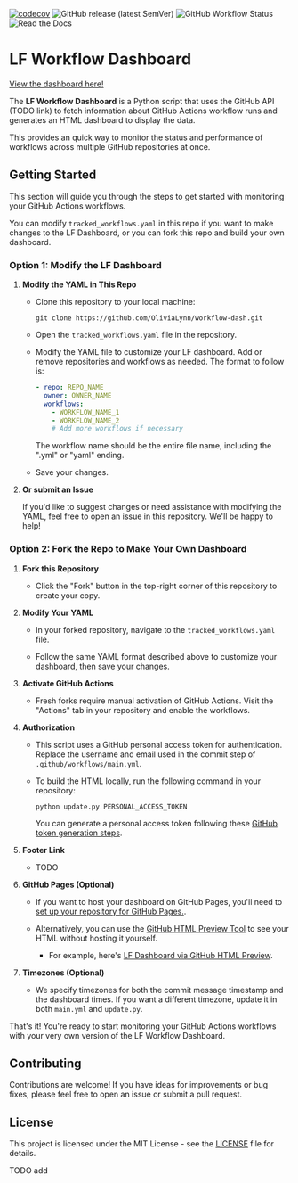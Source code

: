 [![codecov](https://codecov.io/gh/LSSTDESC/RAIL/branch/master/graph/badge.svg)](https://codecov.io/gh/LSSTDESC/RAIL)
![GitHub release (latest SemVer)](https://img.shields.io/github/v/release/lincc-frameworks/python-project-template)
![GitHub Workflow Status](https://img.shields.io/github/actions/workflow/status/lincc-frameworks/python-project-template/ci.yml)
![Read the Docs](https://img.shields.io/readthedocs/lincc-ppt)

# LF Workflow Dashboard

[View the dashboard here!](https://olivialynn.github.io/lf-workflow-dash/)

The **LF Workflow Dashboard** is a Python script that uses the GitHub API (TODO link) to fetch information about GitHub Actions workflow runs and generates an HTML dashboard to display the data. 

This provides an quick way to monitor the status and performance of workflows across multiple GitHub repositories at once.

## Getting Started

This section will guide you through the steps to get started with monitoring your GitHub Actions workflows.

You can modify `tracked_workflows.yaml` in this repo if you want to make changes to the LF Dashboard, or you can fork this repo and build your own dashboard.

### Option 1: Modify the LF Dashboard

1. **Modify the YAML in This Repo**

   - Clone this repository to your local machine:

     ```shell
     git clone https://github.com/OliviaLynn/workflow-dash.git
     ```

   - Open the `tracked_workflows.yaml` file in the repository.

   - Modify the YAML file to customize your LF dashboard. Add or remove repositories and workflows as needed. The format to follow is:

     ```yaml
     - repo: REPO_NAME
       owner: OWNER_NAME
       workflows:
         - WORKFLOW_NAME_1
         - WORKFLOW_NAME_2
         # Add more workflows if necessary
     ```
        The workflow name should be the entire file name, including the ".yml" or "yaml" ending.
   - Save your changes.

2. **Or submit an Issue**

   If you'd like to suggest changes or need assistance with modifying the YAML, feel free to open an issue in this repository. We'll be happy to help!

### Option 2: Fork the Repo to Make Your Own Dashboard

1. **Fork this Repository**

   - Click the "Fork" button in the top-right corner of this repository to create your copy.

2. **Modify Your YAML**

   - In your forked repository, navigate to the `tracked_workflows.yaml` file.

   - Follow the same YAML format described above to customize your dashboard, then save your changes.

3. **Activate GitHub Actions**

   - Fresh forks require manual activation of GitHub Actions. Visit the "Actions" tab in your repository and enable the workflows.

4. **Authorization**

   - This script uses a GitHub personal access token for authentication. Replace the username and email used in the commit step of `.github/workflows/main.yml`.

   - To build the HTML locally, run the following command in your repository:

     ```shell
     python update.py PERSONAL_ACCESS_TOKEN
     ```

     You can generate a personal access token following these [GitHub token generation steps](TODO_ADD_LINK).

5. **Footer Link**
    - TODO

6. **GitHub Pages (Optional)**

   - If you want to host your dashboard on GitHub Pages, you'll need to [set up your repository for GitHub Pages.](TODO_ADD_LINK).

   - Alternatively, you can use the [GitHub HTML Preview Tool](https://htmlpreview.github.io/?) to see your HTML without hosting it yourself. 
      - For example, here's [LF Dashboard via GitHub HTML Preview](https://htmlpreview.github.io/?url=https://github.com/OliviaLynn/workflow-dash/blob/main/index.html).

7. **Timezones (Optional)**

   - We specify timezones for both the commit message timestamp and the dashboard times. If you want a different timezone, update it in both `main.yml` and `update.py`.


That's it! You're ready to start monitoring your GitHub Actions workflows with your very own version of the LF Workflow Dashboard.



## Contributing

Contributions are welcome! If you have ideas for improvements or bug fixes, please feel free to open an issue or submit a pull request.

## License

This project is licensed under the MIT License - see the [LICENSE](LICENSE) file for details.

TODO add
